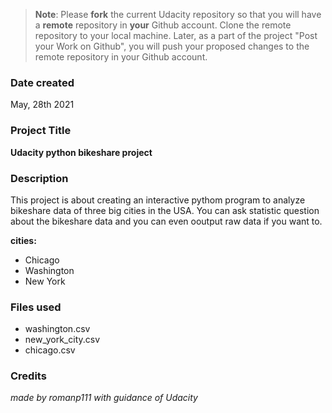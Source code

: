 >**Note**: Please **fork** the current Udacity repository so that you will have a **remote** repository in **your** Github account. Clone the remote repository to your local machine. Later, as a part of the project "Post your Work on Github", you will push your proposed changes to the remote repository in your Github account.

### Date created
May, 28th 2021

### Project Title
**Udacity python bikeshare project**

### Description
This project is about creating an interactive pythom program to analyze bikeshare data of three big cities in the USA. You can ask statistic question about the bikeshare data and you can even ooutput raw data if you want to.

**cities:**
* Chicago
* Washington
* New York

### Files used
* washington.csv
* new_york_city.csv
* chicago.csv

### Credits
*made by romanp111 with guidance of Udacity*
